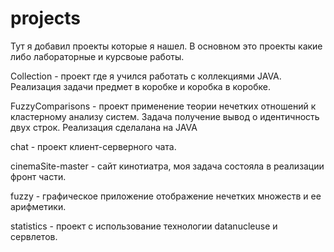 # projects
Тут я добавил проекты которые я нашел. В основном это проекты какие либо лабораторные и курсвоые работы.


Collection - проект где я учился работать с коллекциями JAVA. Реализация задачи предмет в коробке и коробка в коробке.


FuzzyComparisons - проект применение теории нечетких отношений к кластерному анализу систем. Задача получение вывод о идентичность двух строк. Реализация сделалана на JAVA


chat - проект клиент-серверного чата.


cinemaSite-master - сайт кинотиатра, моя задача состояла в реализации фронт части.


fuzzy - графическое приложение отображение нечетких множеств и ее арифметики.


statistics - проект с использование технологии datanucleuse и сервлетов.




